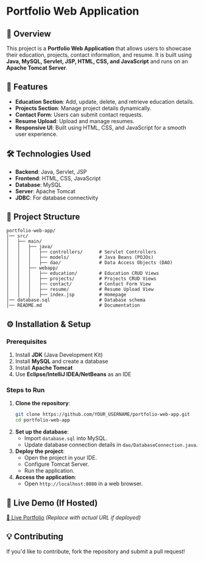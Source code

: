 # Portfolio Web Application

## 📌 Overview
This project is a **Portfolio Web Application** that allows users to showcase their education, projects, contact information, and resume. It is built using **Java, MySQL, Servlet, JSP, HTML, CSS, and JavaScript** and runs on an **Apache Tomcat Server**.

## 🚀 Features
- **Education Section**: Add, update, delete, and retrieve education details.
- **Projects Section**: Manage project details dynamically.
- **Contact Form**: Users can submit contact requests.
- **Resume Upload**: Upload and manage resumes.
- **Responsive UI**: Built using HTML, CSS, and JavaScript for a smooth user experience.

## 🛠️ Technologies Used
- **Backend**: Java, Servlet, JSP
- **Frontend**: HTML, CSS, JavaScript
- **Database**: MySQL
- **Server**: Apache Tomcat
- **JDBC**: For database connectivity

## 📂 Project Structure
```
portfolio-web-app/
│── src/
│   ├── main/
│   │   ├── java/
│   │   │   ├── controllers/      # Servlet Controllers
│   │   │   ├── models/           # Java Beans (POJOs)
│   │   │   ├── dao/              # Data Access Objects (DAO)
│   │   ├── webapp/
│   │   │   ├── education/        # Education CRUD Views
│   │   │   ├── projects/         # Projects CRUD Views
│   │   │   ├── contact/          # Contact Form View
│   │   │   ├── resume/           # Resume Upload View
│   │   │   ├── index.jsp         # Homepage
│── database.sql                  # Database schema
│── README.md                     # Documentation
```

## ⚙️ Installation & Setup
### Prerequisites
1. Install **JDK** (Java Development Kit)
2. Install **MySQL** and create a database
3. Install **Apache Tomcat**
4. Use **Eclipse/IntelliJ IDEA/NetBeans** as an IDE

### Steps to Run
1. **Clone the repository**:
   ```sh
   git clone https://github.com/YOUR_USERNAME/portfolio-web-app.git
   cd portfolio-web-app
   ```
2. **Set up the database**:
   - Import `database.sql` into MySQL.
   - Update database connection details in `dao/DatabaseConnection.java`.
3. **Deploy the project**:
   - Open the project in your IDE.
   - Configure Tomcat Server.
   - Run the application.
4. **Access the application**:
   - Open `http://localhost:8080` in a web browser.

## 🎯 Live Demo (If Hosted)
[🔗 Live Portfolio](https://rahulbhusari07.github.io/portfolio-web-app/) *(Replace with actual URL if deployed)*

## 💡 Contributing
If you'd like to contribute, fork the repository and submit a pull request!



